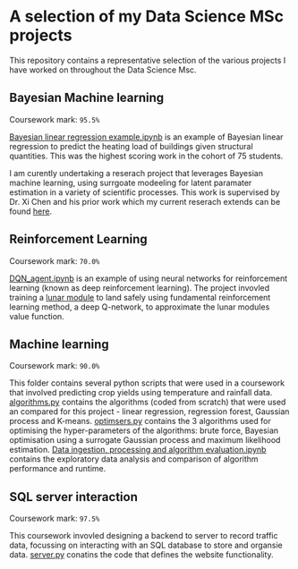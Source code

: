 # A selection of my Data Science MSc projects
This repository contains a representative selection of the various projects I have worked on throughout the Data Science Msc.

## Bayesian Machine learning 
Coursework mark: `95.5%`

[Bayesian linear regression example.ipynb](https://github.com/ChrisMcD0nagh/Data-Science-MSc-project_selection/blob/main/Bayesian%20Machine%20Learning/Bayesian%20linear%20regression%20example) is an example of Bayesian linear regression to predict the heating load of buildings given structural quantities. This was the highest scoring work in the cohort of 75 students. 

I am curently undertaking a reserach project that leverages Bayesian machine learning, using surrgoate modeeling for latent paramater estimation in a variety of scientific processes. This work is supervised by Dr. Xi Chen and his prior work which my current reserach extends can be found [here](https://arxiv.org/abs/1901.08898).

## Reinforcement Learning
Coursework mark: `70.0%`

[DQN_agent.ipynb](https://github.com/ChrisMcD0nagh/Data-Science-MSc-project_selection/blob/main/Deep%20reinforcement%20learning%20example/DQN_agent_no_tgt.py) is an  example of using neural networks for reinforcement learning (known as deep reinforcement learning). The project invovled training a [lunar module](https://gym.openai.com/envs/LunarLander-v2/) to land safely using fundamental reinforcement learning method, a deep Q-network, to approximate the lunar modules value function.

## Machine learning 
Coursework mark: `90.0%`

This folder contains several python scripts that were used in a coursework that involved predicting crop yields using temperature and rainfall data. [algorithms.py](https://github.com/ChrisMcD0nagh/Data-Science-MSc-project_selection/blob/main/Machine%20learning%20example/algorithms.py) contains the algorithms (coded from scratch) that were used an compared for this project - linear regression, regression forest, Gaussian process and K-means. [optimsers.py](https://github.com/ChrisMcD0nagh/Data-Science-MSc-project_selection/blob/main/Machine%20learning%20example/optimisers.py) contains the 3 algorithms used for optimising the hyper-parameters of the algorithms: brute force, Bayesian optimisation using a surrogate Gaussian process and maximum likelihood estimation. [Data ingestion, processing and algorithm evaluation.ipynb](https://github.com/ChrisMcD0nagh/Data-Science-MSc-project_selection/blob/main/Machine%20learning%20example/Data%20ingestion%2C%20processing%20and%20algorithm%20evaluation.ipynb) contains the exploratory data analysis and comparison of algorithm performance and runtime.

## SQL server interaction 
Coursework mark: `97.5%`

This coursework invovled designing a backend to server to record traffic data, focussing on interacting with an SQL database to store and organsie data.
[server.py](https://github.com/ChrisMcD0nagh/Data-Science-MSc-project_selection/blob/main/SQL%20server%20interaction%20example/server.py) conatins the code that defines the website functionality. 
